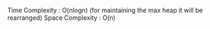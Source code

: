 Time Complexity : O(nlogn) (for maintaining the max heap it will be rearranged)
Space Complexity : O(n)
